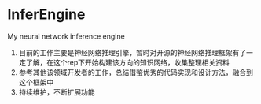 # InferEngine
My neural network inference engine
1. 目前的工作主要是神经网络推理引擎，暂时对开源的神经网络推理框架有了一定了解，在这个rep下开始构建该方向的知识网络，收集整理相关资料
2. 参考其他该领域开发者的工作，总结借鉴优秀的代码实现和设计方法，融合到这个框架中
3. 持续维护，不断扩展功能
